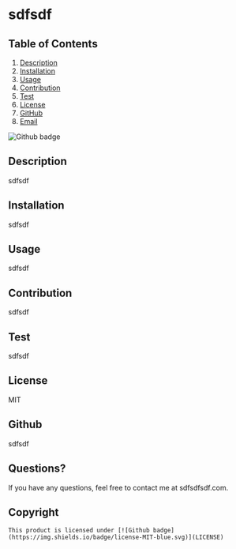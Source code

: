 # sdfsdf

## Table of Contents

1. [Description](#description)
2. [Installation](#installation)
3. [Usage](#usage)
4. [Contribution](#contribution)
5. [Test](#test)
6. [License](#license)
7. [GitHub](#github)
8. [Email](#email)

  ![Github badge](https://img.shields.io/badge/license-MIT-blue.svg)
## Description
sdfsdf
    
## Installation
sdfsdf
     
## Usage
sdfsdf
    
## Contribution
sdfsdf
    
## Test
sdfsdf
    
## License
MIT
    
## Github
  sdfsdf
    
## Questions?
  If you have any questions, feel free to contact me at
  sdfsdfsdf.com.
    
## Copyright
    This product is licensed under [![Github badge](https://img.shields.io/badge/license-MIT-blue.svg)](LICENSE)
